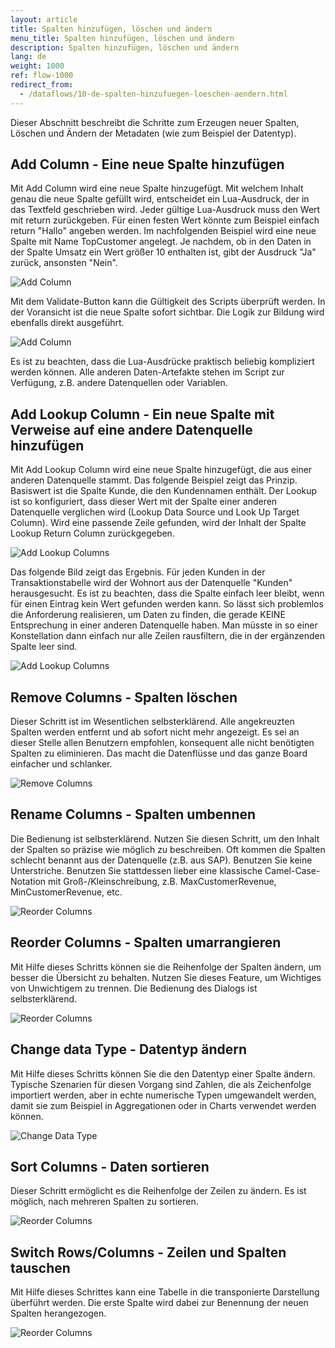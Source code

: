 ```yaml
---
layout: article
title: Spalten hinzufügen, löschen und ändern
menu_title: Spalten hinzufügen, löschen und ändern
description: Spalten hinzufügen, löschen und ändern
lang: de
weight: 1000
ref: flow-1000
redirect_from:
  - /dataflows/10-de-spalten-hinzufuegen-loeschen-aendern.html
---
```

Dieser Abschnitt beschreibt die Schritte zum Erzeugen neuer Spalten, Löschen und Ändern der Metadaten (wie zum Beispiel der Datentyp).

## Add Column - Eine neue Spalte hinzufügen

Mit Add Column wird eine neue Spalte hinzugefügt. Mit welchem Inhalt genau die neue Spalte gefüllt wird, entscheidet ein Lua-Ausdruck, der in das Textfeld geschrieben wird. Jeder gültige Lua-Ausdruck muss den Wert mit return zurückgeben. Für einen festen Wert könnte zum Beispiel einfach return "Hallo" angeben werden. Im nachfolgenden Beispiel wird eine neue Spalte mit Name TopCustomer angelegt. Je nachdem, ob in den Daten in der Spalte Umsatz ein Wert größer 10 enthalten ist, gibt der Ausdruck "Ja" zurück, ansonsten "Nein".

![Add Column](/assets/images/dataflows/dataflows-add-column01.png)

Mit dem Validate-Button kann die Gültigkeit des Scripts überprüft werden. In der Voransicht ist die neue Spalte sofort sichtbar. Die Logik zur Bildung wird ebenfalls direkt ausgeführt.

![Add Column](/assets/images/dataflows/dataflows-add-column02.png)

Es ist zu beachten, dass die Lua-Ausdrücke praktisch beliebig kompliziert werden können. Alle anderen Daten-Artefakte stehen im Script zur Verfügung, z.B. andere Datenquellen oder Variablen.

## Add Lookup Column - Ein neue Spalte mit Verweise auf eine andere Datenquelle hinzufügen

Mit Add Lookup Column wird eine neue Spalte hinzugefügt, die aus einer anderen Datenquelle stammt. Das folgende Beispiel zeigt das Prinzip. Basiswert ist die Spalte Kunde, die den Kundennamen enthält. Der Lookup ist so konfiguriert, dass dieser Wert mit der Spalte einer anderen Datenquelle verglichen wird (Lookup Data Source und Look Up Target Column). Wird eine passende Zeile gefunden, wird der Inhalt der Spalte Lookup Return Column zurückgegeben.

![Add Lookup Columns](/assets/images/dataflows/dataflows-add-lookup-column01.png)

Das folgende Bild zeigt das Ergebnis. Für jeden Kunden in der Transaktionstabelle wird der Wohnort aus der Datenquelle "Kunden" herausgesucht. Es ist zu beachten, dass die Spalte einfach leer bleibt, wenn für einen Eintrag kein Wert gefunden werden kann. So lässt sich problemlos die Anforderung realisieren, um Daten zu finden, die gerade KEINE Entsprechung in einer anderen Datenquelle haben. Man müsste in so einer Konstellation dann einfach nur alle Zeilen rausfiltern, die in der ergänzenden Spalte leer sind.

![Add Lookup Columns](/assets/images/dataflows/dataflows-add-lookup-column02.png)

## Remove Columns - Spalten löschen

Dieser Schritt ist im Wesentlichen selbsterklärend. Alle angekreuzten Spalten werden entfernt und ab sofort nicht mehr angezeigt. Es sei an dieser Stelle allen Benutzern empfohlen, konsequent alle nicht benötigten Spalten zu eliminieren. Das macht die Datenflüsse und das ganze Board einfacher und schlanker.

![Remove Columns](/assets/images/dataflows/dataflows-remove-column01.png)

## Rename Columns - Spalten umbennen

Die Bedienung ist selbsterklärend. Nutzen Sie diesen Schritt, um den Inhalt der Spalten so präzise wie möglich zu beschreiben. Oft kommen die Spalten schlecht benannt aus der Datenquelle (z.B. aus SAP). Benutzen Sie keine Unterstriche. Benutzen Sie stattdessen lieber eine klassische Camel-Case-Notation mit Groß-/Kleinschreibung, z.B. MaxCustomerRevenue, MinCustomerRevenue, etc.

![Reorder Columns](/assets/images/dataflows/dataflows-rename-column01.png)

## Reorder Columns - Spalten umarrangieren

Mit Hilfe dieses Schritts können sie die Reihenfolge der Spalten ändern, um besser die Übersicht zu behalten. Nutzen Sie dieses Feature, um Wichtiges von Unwichtigem zu trennen. Die Bedienung des Dialogs ist selbsterklärend.

![Reorder Columns](/assets/images/dataflows/dataflows-reorder-column01.png)

## Change data Type - Datentyp ändern

Mit Hilfe dieses Schritts können Sie die den Datentyp einer Spalte ändern. Typische Szenarien für diesen Vorgang sind Zahlen, die als Zeichenfolge importiert werden, aber in echte numerische Typen umgewandelt werden, damit sie zum Beispiel in Aggregationen oder in Charts verwendet werden können.

![Change Data Type](/assets/images/dataflows/dataflows-change-datatype01.png)

## Sort Columns - Daten sortieren

Dieser Schritt ermöglicht es die Reihenfolge der Zeilen zu ändern. Es ist möglich, nach mehreren Spalten zu sortieren.

![Reorder Columns](/assets/images/dataflows/dataflows-sort-column01.png)

## Switch Rows/Columns - Zeilen und Spalten tauschen
Mit Hilfe dieses Schrittes kann eine Tabelle in die transponierte Darstellung überführt werden.
Die erste Spalte wird dabei zur Benennung der neuen Spalten herangezogen.

![Reorder Columns](/assets/images/dataflows/dataflows-switch-row-column01.png)